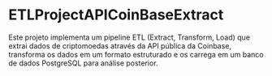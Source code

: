 # ETLProjectAPICoinBaseExtract
Este projeto implementa um pipeline ETL (Extract, Transform, Load) que extrai dados de criptomoedas através da API pública da Coinbase, transforma os dados em um formato estruturado e os carrega em um banco de dados PostgreSQL para análise posterior.
